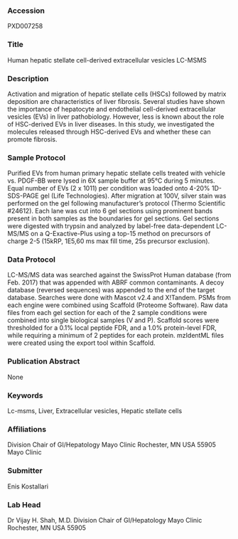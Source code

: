 ### Accession
PXD007258

### Title
Human hepatic stellate cell-derived extracellular vesicles LC-MSMS

### Description
Activation and migration of hepatic stellate cells (HSCs) followed by matrix deposition are characteristics of liver fibrosis. Several studies have shown the importance of hepatocyte and endothelial cell-derived extracellular vesicles (EVs) in liver pathobiology. However, less is known about the role of HSC-derived EVs in liver diseases. In this study, we investigated the molecules released through HSC-derived EVs and whether these can promote fibrosis.

### Sample Protocol
Purified EVs from human primary hepatic stellate cells treated with vehicle vs. PDGF-BB were lysed in 6X sample buffer at 95°C during 5 minutes. Equal number of EVs (2 x 1011) per condition was loaded onto 4-20% 1D-SDS-PAGE gel (Life Technologies). After migration at 100V, silver stain was performed on the gel following manufacturer’s protocol (Thermo Scientific #24612). Each lane was cut into 6 gel sections using prominent bands present in both samples as the boundaries for gel sections.  Gel sections were digested with trypsin and analyzed by label-free data-dependent LC-MS/MS on a Q-Exactive-Plus using a top-15 method on precursors of charge 2-5 (15kRP, 1E5,60 ms max fill time, 25s precursor exclusion).

### Data Protocol
LC-MS/MS data was searched against the SwissProt Human database (from Feb. 2017) that was appended with ABRF common contaminants.  A decoy database (reversed sequences) was appended to the end of the target database.  Searches were done with Mascot v2.4 and X!Tandem.  PSMs from each engine were combined using Scaffold (Proteome Software). Raw data files from each gel section for each of the 2 sample conditions were combined into single biological samples (V and P).  Scaffold scores were thresholded for a 0.1% local peptide FDR, and a 1.0% protein-level FDR, while requiring a minimum of 2 peptides for each protein.  mzIdentML files were created using the export tool within Scaffold.

### Publication Abstract
None

### Keywords
Lc-msms, Liver, Extracellular vesicles, Hepatic stellate cells

### Affiliations
Division Chair of GI/Hepatology Mayo Clinic Rochester, MN USA 55905
Mayo Clinic

### Submitter
Enis Kostallari

### Lab Head
Dr Vijay H. Shah, M.D.
Division Chair of GI/Hepatology Mayo Clinic Rochester, MN USA 55905


